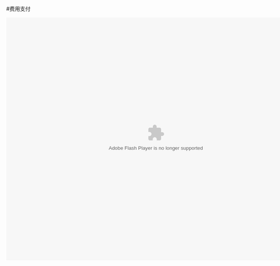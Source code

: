 #费用支付

<embed src="http://resource.3cwdb.com/kailong-donghua/3%20fyzf.swf" width="800" height="650"  pluginspage="http://www.macromedia.com/go/getflashplayer" 
type="application/x-shockwave-flash" ></embed>